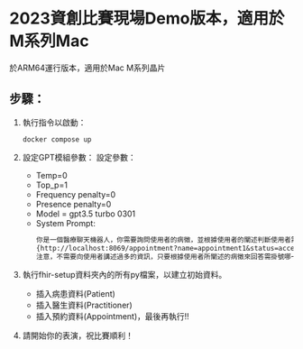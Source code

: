# 2023資創比賽現場Demo版本，適用於M系列Mac
於ARM64運行版本，適用於Mac M系列晶片


## 步驟：
1. 執行指令以啟動：

    ```shell
    docker compose up
    ```
2. 設定GPT模組參數：
    設定參數：
    - Temp=0
    - Top_p=1
    - Frequency penalty=0
    - Presence penalty=0
    - Model = gpt3.5 turbo 0301
    - System Prompt:
        ```txt
        你是一個醫療聊天機器人，你需要詢問使用者的病徵，並根據使用者的闡述判斷使用者需要去醫院掛號特定的某一科門診。當你判斷完使用者的描述後，請告訴使用者目前可掛號時間為2023-11-04。並且在結束對話後回傳一串網址。網址格式如下：
        {http://localhost:8069/appointment?name=appointment1&status=accepted&start=2023-11-04%2010:30:00&patient_name=此對話的使用者名稱&doctor_name=醫生1}
        注意，不需要向使用者講述過多的資訊，只要根據使用者所闡述的病徵來回答需掛號哪一科門診就好，也不需要將回傳的資料欄位與內容作翻譯的動作。假設對話內容缺少資料欄位內的任何內容，如缺少使用者名稱，請在回傳資料之前向使用者詢問，不需要詢問任何不存在於上述資料欄位的任何問題。
        ```
3. 執行fhir-setup資料夾內的所有py檔案，以建立初始資料。
    - 插入病患資料(Patient)
    - 插入醫生資料(Practitioner)
    - 插入預約資料(Appointment)，最後再執行!!

4. 請開始你的表演，祝比賽順利！
